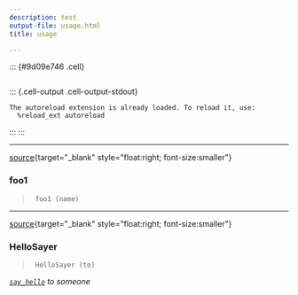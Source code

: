 ```yaml
---
description: test
output-file: usage.html
title: usage

---
```



<!-- WARNING: THIS FILE WAS AUTOGENERATED! DO NOT EDIT! -->

::: {#9d09e746 .cell}
``` {.python .cell-code}

```

::: {.cell-output .cell-output-stdout}
```
The autoreload extension is already loaded. To reload it, use:
  %reload_ext autoreload
```
:::
:::


---

[source](https://github.com/qcname/toolformer/blob/main/toolformer/usage.py#L9){target="_blank" style="float:right; font-size:smaller"}

### foo1

>      foo1 (name)


---

[source](https://github.com/qcname/toolformer/blob/main/toolformer/usage.py#L13){target="_blank" style="float:right; font-size:smaller"}

### HelloSayer

>      HelloSayer (to)

*[`say_hello`](https://qcname.github.io/toolformer/core.html#say_hello) to someone*


